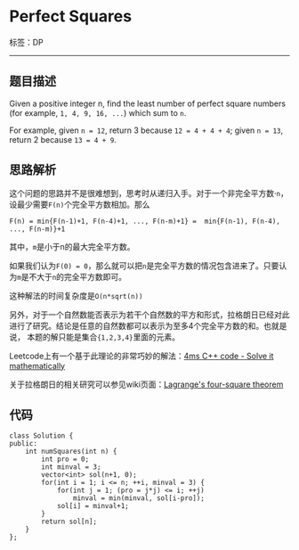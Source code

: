 ﻿# Perfect Squares

标签：DP

---
## 题目描述

Given a positive integer n, find the least number of perfect square numbers (for example, `1, 4, 9, 16, ...`) which sum to `n`.

For example, given `n = 12`, return 3 because `12 = 4 + 4 + 4`; given `n = 13`, return 2 because `13 = 4 + 9`. 

## 思路解析

这个问题的思路并不是很难想到，思考时从递归入手。对于一个非完全平方数·`n`，设最少需要`F(n)`个完全平方数相加。那么

`F(n) = min{F(n-1)+1, F(n-4)+1, ..., F(n-m)+1} =  min{F(n-1), F(n-4), ..., F(n-m)}+1`

其中，`m`是小于n的最大完全平方数。

如果我们认为`F(0) = 0`，那么就可以把`n`是完全平方数的情况包含进来了。只要认为`m`是不大于`n`的完全平方数即可。

这种解法的时间复杂度是`O(n*sqrt(n))`

另外，对于一个自然数能否表示为若干个自然数的平方和形式，拉格朗日已经对此进行了研究。结论是任意的自然数都可以表示为至多4个完全平方数的和。也就是说， 本题的解只能是集合`{1,2,3,4}`里面的元素。

Leetcode上有一个基于此理论的非常巧妙的解法：[4ms C++ code - Solve it mathematically](https://leetcode.com/discuss/57066/4ms-c-code-solve-it-mathematically)

关于拉格朗日的相关研究可以参见wiki页面：[Lagrange's four-square theorem](https://en.wiki2.org/wiki/Lagrange's_four-square_theorem)

## 代码

```
class Solution {
public:
    int numSquares(int n) {
        int pro = 0;
        int minval = 3;
        vector<int> sol(n+1, 0);
        for(int i = 1; i <= n; ++i, minval = 3) {
            for(int j = 1; (pro = j*j) <= i; ++j)
                minval = min(minval, sol[i-pro]);
            sol[i] = minval+1;
        }
        return sol[n];
    }
};
```



